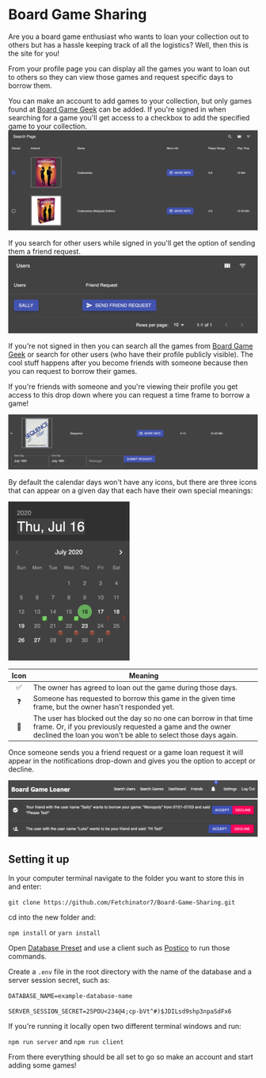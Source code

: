 # Board Game Sharing

Are you a board game enthusiast who wants to loan your collection out to others but has a hassle keeping track of all the logistics? Well, then this is the site for you!

From your profile page you can display all the games you want to loan out to others so they can view those games and request specific days to borrow them.

You can make an account to add games to your collection, but only games found at [Board Game Geek](https://boardgamegeek.com/) can be added.
If you're signed in when searching for a game you'll get access to a checkbox to add the specified game to your collection.
![Search Games While Logged In](README-images/search-games-while-logged-in.png?raw=true)

If you search for other users while signed in you'll get the option of sending them a friend request.
![Search Games While Logged In](README-images/search-friends-while-logged-in.png?raw=true)

If you're not signed in then you can search all the games from [Board Game Geek](https://boardgamegeek.com/) or search for other users (who have their profile publicly visible).
The cool stuff happens after you become friends with someone because then you can request to borrow their games.

If you're friends with someone and you're viewing their profile you get access to this drop down where you can request a time frame to borrow a game!

![Game Dropdown](README-images/game-drop-down.png?raw=true)

By default the calendar days won't have any icons, but there are three icons that can appear on a given day that each have their own special meanings:

![Date Picker](README-images/date-picker.png)

|Icon|Meaning|
|:--:|-------|
|✅|The owner has agreed to loan out the game during those days.|
|❓|Someone has requested to borrow this game in the given time frame, but the owner hasn't responded yet.|
|🚫|The user has blocked out the day so no one can borrow in that time frame. Or, if you previously requested a game and the owner declined the loan you won't be able to select those days again.|

Once someone sends you a friend request or a game loan request it will appear in the notifications drop-down and gives you the option to accept or decline.

![Date Picker](README-images/new-notifications.png)
![Date Picker](README-images/notifications.png)

## Setting it up

In your computer terminal navigate to the folder you want to store this in and enter:

`git clone https://github.com/Fetchinator7/Board-Game-Sharing.git`

cd into the new folder and:

`npm install`
or
`yarn install`

Open [Database Preset](database/database.sql) and use a client such as [Postico](https://eggerapps.at/postico/) to run those commands.

Create a `.env` file in the root directory with the name of the database and a server session secret, such as:

`DATABASE_NAME=example-database-name`

`SERVER_SESSION_SECRET=25POU<234@4;cp-bVt^#)$JDILsd9shp3npaSdFx6`

If you're running it locally open two different terminal windows and run:

`npm run server` and `npm run client`

From there everything should be all set to go so make an account and start adding some games!
